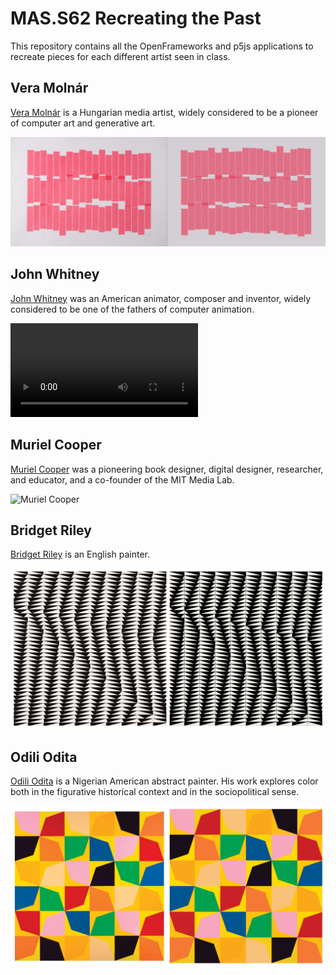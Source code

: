 # MAS.S62 Recreating the Past

This repository contains all the OpenFrameworks and p5js applications to recreate pieces for each different artist seen in class.

## Vera Molnár

[Vera Molnár](https://en.wikipedia.org/wiki/Vera_Moln%C3%A1r) is a Hungarian media artist, widely considered to be a pioneer of computer art and generative art.

![Vera Molnar](recreations/vera_molnar/side_by_side.jpeg)

## John Whitney

[John Whitney](https://en.wikipedia.org/wiki/John_Whitney_(animator)) was an American animator, composer and inventor, widely considered to be one of the fathers of computer animation.

![John Whitney](recreations/john_whitney/side_by_side.mov)

## Muriel Cooper

[Muriel Cooper](https://en.wikipedia.org/wiki/Muriel_Cooper) was a pioneering book designer, digital designer, researcher, and educator, and a co-founder of the MIT Media Lab.

![Muriel Cooper](recreations/muriel_cooper/side_by_side.png)

## Bridget Riley

[Bridget Riley](https://en.wikipedia.org/wiki/Bridget_Riley) is an English painter.

![Bridget Riley](recreations/bridget_riley/side_by_side.png)

## Odili Odita

[Odili Odita](https://en.wikipedia.org/wiki/Odili_Donald_Odita) is a Nigerian American abstract painter. His work explores color both in the figurative historical context and in the sociopolitical sense.

![Odili Odita](recreations/odili_odita/side_by_side.png)
